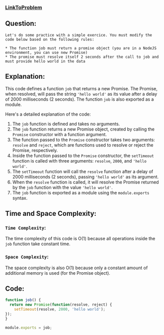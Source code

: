 ### [LinkToProblem](https://www.codingame.com/playgrounds/347/javascript-promises-mastering-the-asynchronous/its-time-to-pratice-with-promises)

## Question:
```
Let's do some practice with a simple exercice. You must modify the code below based on the following rules:

* The function job must return a promise object (you are in a NodeJS environment, you can use new Promise)
* The promise must resolve itself 2 seconds after the call to job and must provide hello world in the data

```
## Explanation:
This code defines a function `job` that returns a new Promise. The Promise, when resolved, will pass the string `'hello world'` as its value after a delay of 2000 milliseconds (2 seconds). The function `job` is also exported as a module.

Here's a detailed explanation of the code:
1. The `job` function is defined and takes no arguments.
2. The `job` function returns a new Promise object, created by calling the `Promise` constructor with a function argument.
3. The function passed to the `Promise` constructor takes two arguments: `resolve` and `reject`, which are functions used to resolve or reject the Promise, respectively.
4. Inside the function passed to the `Promise` constructor, the `setTimeout` function is called with three arguments: `resolve`, `2000`, and `'hello world'`.
5. The `setTimeout` function will call the `resolve` function after a delay of 2000 milliseconds (2 seconds), passing `'hello world'` as its argument.
6. When the `resolve` function is called, it will resolve the Promise returned by the `job` function with the value `'hello world'`.
7. The `job` function is exported as a module using the `module.exports` syntax.

## Time and Space Complexity:
### `Time Complexity`:
The time complexity of this code is O(1) because all operations inside the `job` function take constant time.

### `Space Complexity`:
The space complexity is also O(1) because only a constant amount of additional memory is used (for the Promise object).

## Code:
```js
function job() {
  return new Promise(function(resolve, reject) {
    setTimeout(resolve, 2000, 'hello world');
});
}

module.exports = job;
```
